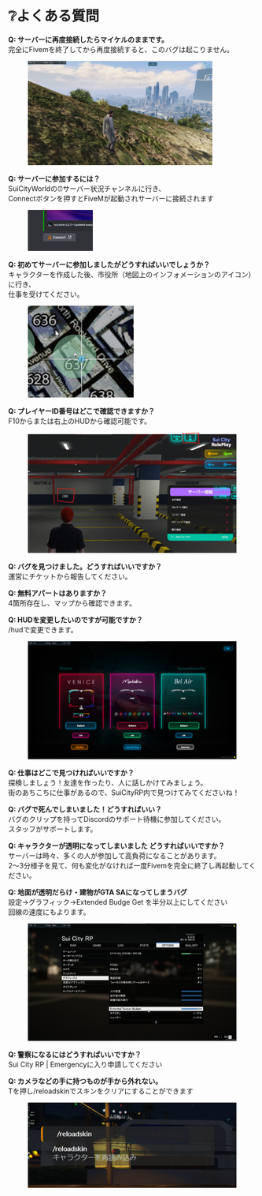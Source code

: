 # ❔よくある質問

**Q: サーバーに再度接続したらマイケルのままです。**\
完全にFivemを終了してから再度接続すると、このバグは起こりません。

<figure><img src="../.gitbook/assets/image (8).png" alt="" width="375"><figcaption></figcaption></figure>

**Q: サーバーに参加するには？**\
SuiCityWorldの⏰サーバー状況チャンネルに行き、\
Connectボタンを押すとFiveMが起動されサーバーに接続されます

<figure><img src="../.gitbook/assets/image (5).png" alt="" width="132"><figcaption></figcaption></figure>

&#x20;**Q: 初めてサーバーに参加しましたがどうすればいいでしょうか？**\
キャラクターを作成した後、市役所（地図上のインフォメーションのアイコン）に行き、\
仕事を受けてください。&#x20;

<figure><img src="../.gitbook/assets/image (4).png" alt="" width="215"><figcaption></figcaption></figure>

**Q: プレイヤーID番号はどこで確認できますか？** \
F10からまたは右上のHUDから確認可能です。

<figure><img src="../.gitbook/assets/image (3).png" alt=""><figcaption></figcaption></figure>

**Q: バグを見つけました。どうすればいいですか？** \
運営にチケットから報告してください。

**Q: 無料アパートはありますか？** \
4箇所存在し、マップから確認できます。

**Q: HUDを変更したいのですが可能ですか？**\
&#x20;/hudで変更できます。

<figure><img src="../.gitbook/assets/image (6).png" alt=""><figcaption></figcaption></figure>

**Q: 仕事はどこで見つければいいですか？** \
探検しましょう！友達を作ったり、人に話しかけてみましょう。\
街のあちこちに仕事があるので、SuiCityRP内で見つけてみてくださいね！&#x20;

**Q: バグで死んでしまいました！どうすればいい？** \
バグのクリップを持ってDiscordのサポート待機に参加してください。\
スタッフがサポートします。&#x20;

**Q: キャラクターが透明になってしまいました どうすればいいですか？** \
サーバーは時々、多くの人が参加して高負荷になることがあります。\
2～3分様子を見て、何も変化がなければ一度Fivemを完全に終了し再起動してください。

**Q: 地面が透明だらけ・建物がGTA SAになってしまうバグ** \
設定→グラフィック→Extended Budge Get を半分以上にしてください\
回線の速度にもよります。

<figure><img src="../.gitbook/assets/image (1).png" alt=""><figcaption></figcaption></figure>

**Q: 警察になるにはどうすればいいですか？** \
Sui City RP | Emergencyに入り申請してください&#x20;

**Q: カメラなどの手に持つものが手から外れない。** \
Tを押し/reloadskinでスキンをクリアにすることができます

<figure><img src="../.gitbook/assets/image (2).png" alt=""><figcaption></figcaption></figure>
